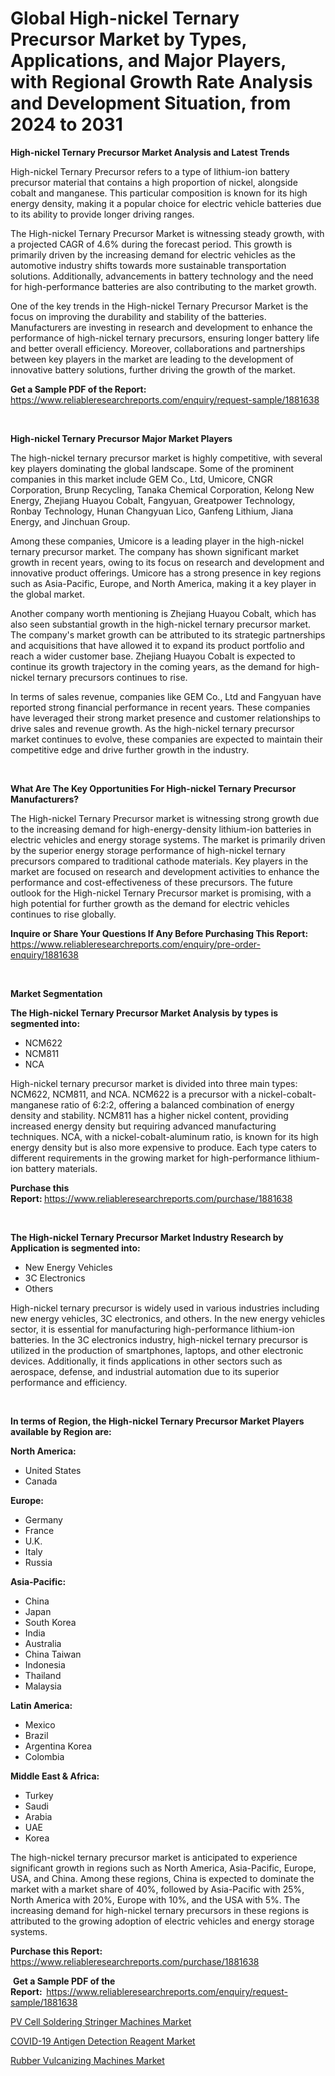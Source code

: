 <p><h1>Global High-nickel Ternary Precursor Market by Types, Applications, and Major Players, with Regional Growth Rate Analysis and Development Situation, from 2024 to 2031</h1></p><p><strong>High-nickel Ternary Precursor Market Analysis and Latest Trends</strong></p>
<p><p>High-nickel Ternary Precursor refers to a type of lithium-ion battery precursor material that contains a high proportion of nickel, alongside cobalt and manganese. This particular composition is known for its high energy density, making it a popular choice for electric vehicle batteries due to its ability to provide longer driving ranges.</p><p>The High-nickel Ternary Precursor Market is witnessing steady growth, with a projected CAGR of 4.6% during the forecast period. This growth is primarily driven by the increasing demand for electric vehicles as the automotive industry shifts towards more sustainable transportation solutions. Additionally, advancements in battery technology and the need for high-performance batteries are also contributing to the market growth.</p><p>One of the key trends in the High-nickel Ternary Precursor Market is the focus on improving the durability and stability of the batteries. Manufacturers are investing in research and development to enhance the performance of high-nickel ternary precursors, ensuring longer battery life and better overall efficiency. Moreover, collaborations and partnerships between key players in the market are leading to the development of innovative battery solutions, further driving the growth of the market.</p></p>
<p><strong>Get a Sample PDF of the Report:&nbsp;</strong> <a href="https://www.reliableresearchreports.com/enquiry/request-sample/1881638">https://www.reliableresearchreports.com/enquiry/request-sample/1881638</a></p>
<p>&nbsp;</p>
<p><strong>High-nickel Ternary Precursor Major Market Players</strong></p>
<p><p>The high-nickel ternary precursor market is highly competitive, with several key players dominating the global landscape. Some of the prominent companies in this market include GEM Co., Ltd, Umicore, CNGR Corporation, Brunp Recycling, Tanaka Chemical Corporation, Kelong New Energy, Zhejiang Huayou Cobalt, Fangyuan, Greatpower Technology, Ronbay Technology, Hunan Changyuan Lico, Ganfeng Lithium, Jiana Energy, and Jinchuan Group.</p><p>Among these companies, Umicore is a leading player in the high-nickel ternary precursor market. The company has shown significant market growth in recent years, owing to its focus on research and development and innovative product offerings. Umicore has a strong presence in key regions such as Asia-Pacific, Europe, and North America, making it a key player in the global market.</p><p>Another company worth mentioning is Zhejiang Huayou Cobalt, which has also seen substantial growth in the high-nickel ternary precursor market. The company's market growth can be attributed to its strategic partnerships and acquisitions that have allowed it to expand its product portfolio and reach a wider customer base. Zhejiang Huayou Cobalt is expected to continue its growth trajectory in the coming years, as the demand for high-nickel ternary precursors continues to rise.</p><p>In terms of sales revenue, companies like GEM Co., Ltd and Fangyuan have reported strong financial performance in recent years. These companies have leveraged their strong market presence and customer relationships to drive sales and revenue growth. As the high-nickel ternary precursor market continues to evolve, these companies are expected to maintain their competitive edge and drive further growth in the industry.</p></p>
<p>&nbsp;</p>
<p><strong>What Are The Key Opportunities For High-nickel Ternary Precursor Manufacturers?</strong></p>
<p><p>The High-nickel Ternary Precursor market is witnessing strong growth due to the increasing demand for high-energy-density lithium-ion batteries in electric vehicles and energy storage systems. The market is primarily driven by the superior energy storage performance of high-nickel ternary precursors compared to traditional cathode materials. Key players in the market are focused on research and development activities to enhance the performance and cost-effectiveness of these precursors. The future outlook for the High-nickel Ternary Precursor market is promising, with a high potential for further growth as the demand for electric vehicles continues to rise globally.</p></p>
<p><strong>Inquire or Share Your Questions If Any Before Purchasing This Report:</strong> <a href="https://www.reliableresearchreports.com/enquiry/pre-order-enquiry/1881638">https://www.reliableresearchreports.com/enquiry/pre-order-enquiry/1881638</a></p>
<p>&nbsp;</p>
<p><strong>Market Segmentation</strong></p>
<p><strong>The High-nickel Ternary Precursor Market Analysis by types is segmented into:</strong></p>
<p><ul><li>NCM622</li><li>NCM811</li><li>NCA</li></ul></p>
<p><p>High-nickel ternary precursor market is divided into three main types: NCM622, NCM811, and NCA. NCM622 is a precursor with a nickel-cobalt-manganese ratio of 6:2:2, offering a balanced combination of energy density and stability. NCM811 has a higher nickel content, providing increased energy density but requiring advanced manufacturing techniques. NCA, with a nickel-cobalt-aluminum ratio, is known for its high energy density but is also more expensive to produce. Each type caters to different requirements in the growing market for high-performance lithium-ion battery materials.</p></p>
<p><strong>Purchase this Report:&nbsp;</strong><a href="https://www.reliableresearchreports.com/purchase/1881638">https://www.reliableresearchreports.com/purchase/1881638</a></p>
<p>&nbsp;</p>
<p><strong>The High-nickel Ternary Precursor Market Industry Research by Application is segmented into:</strong></p>
<p><ul><li>New Energy Vehicles</li><li>3C Electronics</li><li>Others</li></ul></p>
<p><p>High-nickel ternary precursor is widely used in various industries including new energy vehicles, 3C electronics, and others. In the new energy vehicles sector, it is essential for manufacturing high-performance lithium-ion batteries. In the 3C electronics industry, high-nickel ternary precursor is utilized in the production of smartphones, laptops, and other electronic devices. Additionally, it finds applications in other sectors such as aerospace, defense, and industrial automation due to its superior performance and efficiency.</p></p>
<p>&nbsp;</p>
<p><strong>In terms of Region, the High-nickel Ternary Precursor Market Players available by Region are:</strong></p>
<p>
    <p> <strong> North America: </strong>
        <ul>
            <li>United States</li>
            <li>Canada</li>
        </ul>
        </p> 
    <p> <strong> Europe: </strong>
        <ul>
            <li>Germany</li>
            <li>France</li>
            <li>U.K.</li>
            <li>Italy</li>
            <li>Russia</li>
        </ul>
        </p> 
    <p> <strong> Asia-Pacific: </strong>
        <ul>
            <li>China</li>
            <li>Japan</li>
            <li>South Korea</li>
            <li>India</li>
            <li>Australia</li>
            <li>China Taiwan</li>
            <li>Indonesia</li>
            <li>Thailand</li>
            <li>Malaysia</li>
        </ul>
        </p> 
    <p> <strong> Latin America: </strong>
        <ul>
            <li>Mexico</li>
            <li>Brazil</li>
            <li>Argentina Korea</li>
            <li>Colombia</li>
        </ul>
        </p> 
    <p> <strong> Middle East & Africa: </strong>
        <ul>
            <li>Turkey</li>
            <li>Saudi</li>
            <li>Arabia</li>
            <li>UAE</li>
            <li>Korea</li>
        </ul>
    </p>
    </p>
<p><p>The high-nickel ternary precursor market is anticipated to experience significant growth in regions such as North America, Asia-Pacific, Europe, USA, and China. Among these regions, China is expected to dominate the market with a market share of 40%, followed by Asia-Pacific with 25%, North America with 20%, Europe with 10%, and the USA with 5%. The increasing demand for high-nickel ternary precursors in these regions is attributed to the growing adoption of electric vehicles and energy storage systems.</p></p>
<p><strong>Purchase this Report: </strong><a href="https://www.reliableresearchreports.com/purchase/1881638">https://www.reliableresearchreports.com/purchase/1881638</a></p>
<p>&nbsp;<strong>Get a Sample PDF of the Report:&nbsp;&nbsp;</strong><a href="https://www.reliableresearchreports.com/enquiry/request-sample/1881638">https://www.reliableresearchreports.com/enquiry/request-sample/1881638</a></p>
<p><strong></strong></p>
<p><p><a href="https://view.publitas.com/reportprime-1/pv-cell-soldering-stringer-machines-market-size-and-examines-its-market-scope-with-a-primary-focus-on-growth-opportunities-and-forecasted-trends-spanning-from-2023-to-2030/">PV Cell Soldering Stringer Machines Market</a></p><p><a href="https://view.publitas.com/reportprime-1/covid-19-antigen-detection-reagent-market-provides-detailed-segmentation-of-this-market-based-on-type-application-and-region-and-forecast-for-the-period-from-2023-2030/">COVID-19 Antigen Detection Reagent Market</a></p><p><a href="https://view.publitas.com/reportprime-1/rubber-vulcanizing-machines-market-centers-on-aspects-such-as-market-growth-market-share-market-opportunity-and-projected-forecasts-spanning-from-2023-to-2030/">Rubber Vulcanizing Machines Market</a></p></p>